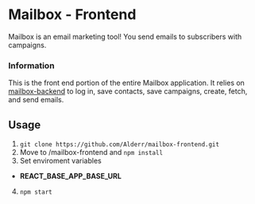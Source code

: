 # Mailbox - Frontend

Mailbox is an email marketing tool! You send emails to subscribers with campaigns.

### Information

This is the front end portion of the entire Mailbox application. It relies on [mailbox-backend](https://github.com/Alderr/mailbox-backend) to log in, save contacts, save campaigns, create, fetch, and send emails.

## Usage

1. ```git clone https://github.com/Alderr/mailbox-frontend.git```
2. Move to /mailbox-frontend and `npm install`
3. Set enviroment variables 
- **REACT_BASE_APP_BASE_URL**
4. `npm start`
